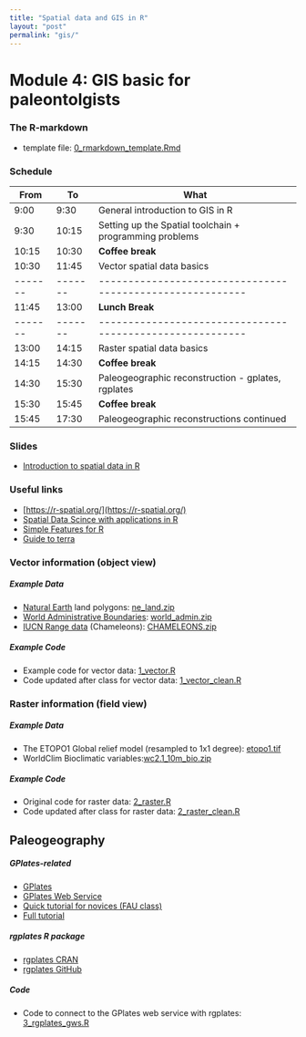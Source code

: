 ```yaml
---
title: "Spatial data and GIS in R"
layout: "post" 
permalink: "gis/"
---
```


# Module 4: GIS basic for paleontolgists

### The R-markdown
- template file: [0_rmarkdown_template.Rmd](https://www.dropbox.com/s/07n1fduh145h251/0_rmarkdown_template.Rmd?dl=1)

### Schedule

| From  | To    | What                                                    |
|-------|-------|---------------------------------------------------------|
| 9:00  | 9:30  | General introduction to GIS in R                        |
| 9:30  | 10:15 | Setting up the Spatial toolchain + programming problems |
| 10:15 | 10:30 | **Coffee break**                                        |
| 10:30 | 11:45 | Vector spatial data basics                              |
|-------|-------|---------------------------------------------------------|
| 11:45 | 13:00 | **Lunch Break**                                         |
|-------|-------|---------------------------------------------------------|
| 13:00 | 14:15 | Raster spatial data basics                              |
| 14:15 | 14:30 | **Coffee break**                                        |
| 14:30 | 15:30 | Paleogeographic reconstruction - gplates, rgplates      |
| 15:30 | 15:45 | **Coffee break**                                        |
| 15:45 | 17:30 | Paleogeographic reconstructions continued               |


### Slides
- [Introduction to spatial data in R]({{site.baseurl}}/slides/4_gis/2022-08-29_GIS_basics.pdf)

### Useful links

- [https://r-spatial.org/](https://r-spatial.org/)
- [Spatial Data Scince with applications in R](https://keen-swartz-3146c4.netlify.app/)
- [Simple Features for R](https://r-spatial.github.io/sf/)
- [Guide to terra](https://rspatial.org/terra/index.html)

### Vector information (object view)

##### Example Data

- [Natural Earth](https://www.naturalearthdata.com/) land polygons: [ne_land.zip]({{site.baseurl}}/data/4_gis/data/ne_land.zip)
- [World Administrative Boundaries](https://public.opendatasoft.com/explore/dataset/world-administrative-boundaries/export/): [world_admin.zip]({{site.baseurl}}/data/4_gis/data/world_admin.zip)
- [IUCN Range data](https://www.iucnredlist.org/resources/spatial-data-download) (Chameleons): [CHAMELEONS.zip](https://www.dropbox.com/s/39uw249y6ppifx5/CHAMELEONS.zip?dl=1)

##### Example Code

- Example code for vector data: [1_vector.R]({{site.baseurl}}/data/4_gis/code/1_vector.R)
- Code updated after class for vector data: [1_vector_clean.R]({{site.baseurl}}/data/4_gis/code/1_vector_clean.R)

### Raster information (field view) 

##### Example Data

- The ETOPO1 Global relief model (resampled to 1x1 degree): [etopo1.tif]({{site.baseurl}}/data/4_gis/data/ETOPO1/ETOPO1_ice_c_20110606_tiff_1.tif)
- WorldClim Bioclimatic variables:[wc2.1_10m_bio.zip](https://biogeo.ucdavis.edu/data/worldclim/v2.1/base/wc2.1_10m_bio.zip)

##### Example Code

- Original code for raster data: [2_raster.R]({{site.baseurl}}/data/4_gis/code/2_raster.R)
- Code updated after class for raster data: [2_raster_clean.R]({{site.baseurl}}/data/4_gis/code/2_raster_clean.R)

## Paleogeography

##### GPlates-related

- [GPlates](https://www.gplates.org/)
- [GPlates Web Service](https://gwsdoc.gplates.org/)
- [Quick tutorial for novices (FAU class)](https://adamkocsis.github.io/se3-gplates/)
- [Full tutorial](https://sites.google.com/site/gplatestutorials/)

##### rgplates R package 

- [rgplates CRAN](https://cran.r-project.org/package=rgplates)
- [rgplates GitHub](https://github.com/adamkocsis/rgplates)

##### Code

- Code to connect to the GPlates web service with rgplates: [3_rgplates_gws.R]({{site.baseurl}}/data/4_gis/code/3_rgplates_gws.R)



